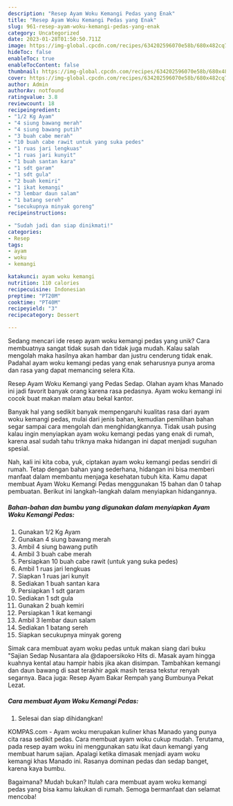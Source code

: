 ```yaml
---
description: "Resep Ayam Woku Kemangi Pedas yang Enak"
title: "Resep Ayam Woku Kemangi Pedas yang Enak"
slug: 961-resep-ayam-woku-kemangi-pedas-yang-enak
category: Uncategorized
date: 2023-01-28T01:50:50.711Z
image: https://img-global.cpcdn.com/recipes/634202596070e58b/680x482cq70/ayam-woku-kemangi-pedas-foto-resep-utama.jpg
hideToc: false
enableToc: true
enableTocContent: false
thumbnail: https://img-global.cpcdn.com/recipes/634202596070e58b/680x482cq70/ayam-woku-kemangi-pedas-foto-resep-utama.jpg
cover: https://img-global.cpcdn.com/recipes/634202596070e58b/680x482cq70/ayam-woku-kemangi-pedas-foto-resep-utama.jpg
author: Admin
authorAv: notfound
ratingvalue: 3.8
reviewcount: 18
recipeingredient:
- "1/2 Kg Ayam"
- "4 siung bawang merah"
- "4 siung bawang putih"
- "3 buah cabe merah"
- "10 buah cabe rawit untuk yang suka pedes"
- "1 ruas jari lengkuas"
- "1 ruas jari kunyit"
- "1 buah santan kara"
- "1 sdt garam"
- "1 sdt gula"
- "2 buah kemiri"
- "1 ikat kemangi"
- "3 lembar daun salam"
- "1 batang sereh"
- "secukupnya minyak goreng"
recipeinstructions:

- "Sudah jadi dan siap dinikmati!"
categories:
- Resep
tags:
- ayam
- woku
- kemangi

katakunci: ayam woku kemangi 
nutrition: 110 calories
recipecuisine: Indonesian
preptime: "PT20M"
cooktime: "PT40M"
recipeyield: "3"
recipecategory: Dessert

---
```





Sedang mencari ide resep ayam woku kemangi pedas yang unik? Cara membuatnya sangat tidak susah dan tidak juga mudah. Kalau salah mengolah maka hasilnya akan hambar dan justru cenderung tidak enak. Padahal ayam woku kemangi pedas yang enak seharusnya punya aroma dan rasa yang dapat memancing selera Kita.





Resep Ayam Woku Kemangi yang Pedas Sedap. Olahan ayam khas Manado ini jadi favorit banyak orang karena rasa pedasnya. Ayam woku kemangi ini cocok buat makan malam atau bekal kantor.

Banyak hal yang sedikit banyak mempengaruhi kualitas rasa dari ayam woku kemangi pedas, mulai dari jenis bahan, kemudian pemilihan bahan segar sampai cara mengolah dan menghidangkannya. Tidak usah pusing kalau ingin menyiapkan ayam woku kemangi pedas yang enak di rumah, karena asal sudah tahu triknya maka hidangan ini dapat menjadi suguhan spesial.






Nah, kali ini kita coba, yuk, ciptakan ayam woku kemangi pedas sendiri di rumah. Tetap dengan bahan yang sederhana, hidangan ini bisa memberi manfaat dalam membantu menjaga kesehatan tubuh kita. Kamu dapat membuat Ayam Woku Kemangi Pedas menggunakan 15 bahan dan 0 tahap pembuatan. Berikut ini langkah-langkah dalam menyiapkan hidangannya.

<!--inarticleads1-->

##### Bahan-bahan dan bumbu yang digunakan dalam menyiapkan Ayam Woku Kemangi Pedas:

1. Gunakan 1/2 Kg Ayam
1. Gunakan 4 siung bawang merah
1. Ambil 4 siung bawang putih
1. Ambil 3 buah cabe merah
1. Persiapkan 10 buah cabe rawit (untuk yang suka pedes)
1. Ambil 1 ruas jari lengkuas
1. Siapkan 1 ruas jari kunyit
1. Sediakan 1 buah santan kara
1. Persiapkan 1 sdt garam
1. Sediakan 1 sdt gula
1. Gunakan 2 buah kemiri
1. Persiapkan 1 ikat kemangi
1. Ambil 3 lembar daun salam
1. Sediakan 1 batang sereh
1. Siapkan secukupnya minyak goreng


Simak cara membuat ayam woku pedas untuk makan siang dari buku &#34;Sajian Sedap Nusantara ala @dapoersikoko Hits di. Masak ayam hingga kuahnya kental atau hampir habis jika akan disimpan. Tambahkan kemangi dan daun bawang di saat terakhir agak masih terasa tekstur renyah segarnya. Baca juga: Resep Ayam Bakar Rempah yang Bumbunya Pekat Lezat. 

<!--inarticleads2-->

##### Cara membuat Ayam Woku Kemangi Pedas:


1. Selesai dan siap dihidangkan!

KOMPAS.com - Ayam woku merupakan kuliner khas Manado yang punya cita rasa sedikit pedas. Cara membuat ayam woku cukup mudah. Terutama, pada resep ayam woku ini menggunakan satu ikat daun kemangi yang membuat harum sajian. Apalagi ketika dimasak menjadi ayam woku kemangi khas Manado ini. Rasanya dominan pedas dan sedap banget, karena kaya bumbu. 

Bagaimana? Mudah bukan? Itulah cara membuat ayam woku kemangi pedas yang bisa kamu lakukan di rumah. Semoga bermanfaat dan selamat mencoba!
